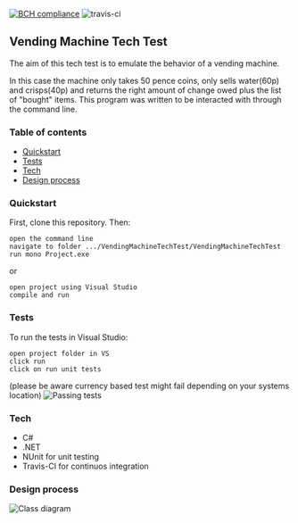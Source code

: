 [![BCH compliance](https://bettercodehub.com/edge/badge/motri/Vending_Machine_Tech_Test?branch=master)](https://bettercodehub.com/)
![travis-ci](https://travis-ci.org/motri/Vending_Machine_Tech_Test.svg?branch=master)

## Vending Machine Tech Test
The aim of this tech test is to emulate the behavior of a vending machine.

In this case the machine only takes 50 pence coins, only sells water(60p) and crisps(40p) and returns the right amount of change owed plus the list of "bought" items.
This program was written to be interacted with through the command line.

### Table of contents
* [Quickstart](https://github.com/motri/Vending_Machine_Tech_Test#quickstart)
* [Tests](https://github.com/motri/Vending_Machine_Tech_Test#tests)
* [Tech](https://github.com/motri/Vending_Machine_Tech_Test#tech)
* [Design process](https://github.com/motri/Vending_Machine_Tech_Test#design-process)

### Quickstart
First, clone this repository. Then:

```
open the command line
navigate to folder .../VendingMachineTechTest/VendingMachineTechTest
run mono Project.exe
```
or
```
open project using Visual Studio
compile and run
```

### Tests
To run the tests in Visual Studio:
```
open project folder in VS
click run
click on run unit tests
```
(please be aware currency based test might fail depending on your systems location)
![Passing tests](https://www.imageupload.co.uk/images/2017/07/12/Capturadepantalla2017-07-12alas2.27.50.png)

### Tech
* C#
* .NET
* NUnit for unit testing
* Travis-CI for continuos integration


### Design process
![Class diagram](https://www.dropbox.com/s/2rki4rp2n9yolkg/20170712_020431.jpg?dl=0)
